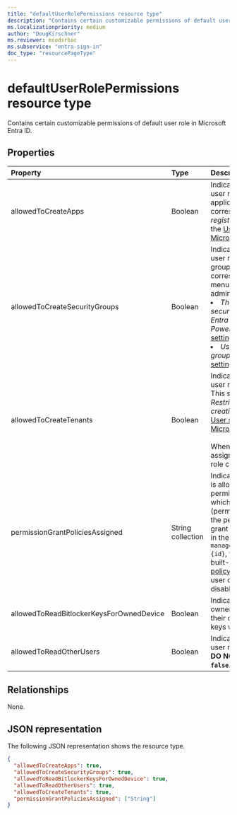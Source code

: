 ```yaml
---
title: "defaultUserRolePermissions resource type"
description: "Contains certain customizable permissions of default user role."
ms.localizationpriority: medium
author: "DougKirschner"
ms.reviewer: msodsrbac
ms.subservice: "entra-sign-in"
doc_type: "resourcePageType"
---
```


# defaultUserRolePermissions resource type

Contains certain customizable permissions of default user role in Microsoft Entra ID.

## Properties

| Property | Type | Description |
|:-------- |:---- |:----------- |
| allowedToCreateApps | Boolean | Indicates whether the default user role can create applications. This setting corresponds to the _Users can register applications_ setting in the [User settings menu in the Microsoft Entra admin center](/azure/active-directory/fundamentals/users-default-permissions?context=graph%2Fcontext#restrict-member-users-default-permissions). |  
| allowedToCreateSecurityGroups | Boolean | Indicates whether the default user role can create security groups. This setting corresponds to the following menus in the Microsoft Entra admin center: <br/><li> _The Users can create security groups in Microsoft Entra admin centers, API or PowerShell_ setting in the [Group settings menu](/azure/active-directory/enterprise-users/groups-self-service-management). <li> _Users can create security groups_ setting in the [User settings menu](/azure/active-directory/fundamentals/users-default-permissions?context=graph%2Fcontext#restrict-member-users-default-permissions). |  
| allowedToCreateTenants | Boolean | Indicates whether the default user role can create tenants. This setting corresponds to the _Restrict non-admin users from creating tenants_ setting in the [User settings menu in the Microsoft Entra admin center](/azure/active-directory/fundamentals/users-default-permissions?context=graph%2Fcontext#restrict-member-users-default-permissions). <br/><br/> When this setting is `false`, users assigned the [Tenant Creator](/entra/identity/role-based-access-control/permissions-reference?context=graph%2Fcontext#tenant-creator) role can still create tenants.| 
|permissionGrantPoliciesAssigned|String collection|Indicates if user consent to apps is allowed, and if it is, which permission to grant consent and which app consent policy (permissionGrantPolicy) govern the permission for users to grant consent. Value should be in the format `managePermissionGrantsForSelf.{id}`, where `{id}` is the **id** of a built-in or custom [app consent policy](/azure/active-directory/manage-apps/manage-app-consent-policies). An empty list indicates user consent to apps is disabled. |
| allowedToReadBitlockerKeysForOwnedDevice | Boolean | Indicates whether the registered owners of a device can read their own BitLocker recovery keys with default user role. |
| allowedToReadOtherUsers | Boolean | Indicates whether the default user role can read other users. **DO NOT SET THIS VALUE TO `false`**. |

## Relationships

None.

## JSON representation

The following JSON representation shows the resource type.

<!-- {
  "blockType": "resource",
  "keyProperty": "id",
  "@odata.type": "microsoft.graph.defaultUserRolePermissions"
}-->

```json
{
  "allowedToCreateApps": true,
  "allowedToCreateSecurityGroups": true,
  "allowedToReadBitlockerKeysForOwnedDevice": true,
  "allowedToReadOtherUsers": true,
  "allowedToCreateTenants": true,
  "permissionGrantPoliciesAssigned": ["String"]
}
```

<!-- uuid: 8fcb5dbc-d5aa-4681-8e31-b001d5168d79
2015-10-25 14:57:30 UTC -->
<!--
{
  "type": "#page.annotation",
  "description": "defaultUserRolePermissions resource",
  "keywords": "",
  "section": "documentation",
  "tocPath": "",
  "suppressions": []
}
-->
